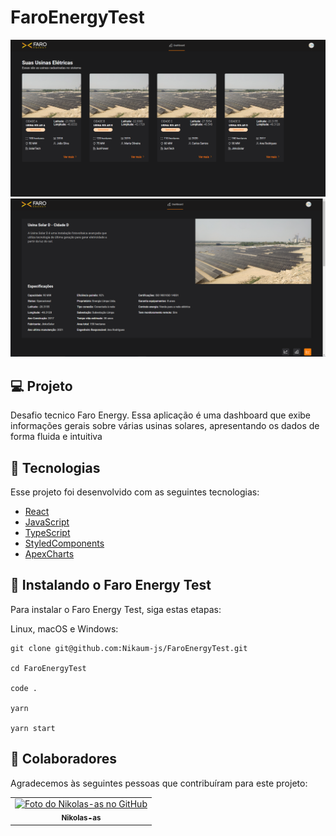 # FaroEnergyTest

<img src="/src/assets/home-preview.png" alt="exemplo imagem">
<img src="/src/assets/details-preview.png" alt="exemplo imagem">


## 💻 Projeto

Desafio tecnico Faro Energy. Essa aplicação é uma dashboard que exibe informações gerais sobre várias usinas solares, apresentando os dados de forma fluida e intuitiva

## 🧪 Tecnologias

Esse projeto foi desenvolvido com as seguintes tecnologias:

- [React](https://reactjs.org)
- [JavaScript](https://developer.mozilla.org/pt-BR/docs/Web/JavaScript) 
- [TypeScript](https://www.typescriptlang.org/)
- [StyledComponents](https://styled-components.com/)
- [ApexCharts](https://apexcharts.com/)


## 🚀 Instalando o Faro Energy Test

Para instalar o  Faro Energy Test, siga estas etapas:

Linux, macOS e Windows:
```
git clone git@github.com:Nikaum-js/FaroEnergyTest.git

cd FaroEnergyTest

code .

yarn

yarn start
```
## 🤝 Colaboradores

Agradecemos às seguintes pessoas que contribuíram para este projeto:

<table>
  <tr>
    <td align="center">
      <a href="#">
        <img src="https://avatars.githubusercontent.com/u/62979208?v=4" width="100px;" alt="Foto do Nikolas-as no GitHub"/><br>
        <sub>
          <b>Nikolas-as</b>
        </sub>
      </a>
    </td>
</table>
